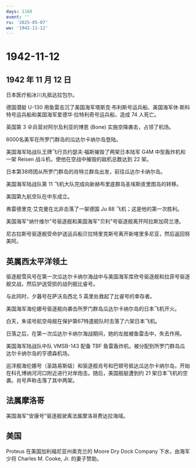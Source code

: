 ```yaml
---
days: 1168
event: ''
ru: '2025-05-07'
ww: '1942-11-12'
---
```


# 1942-11-12

## 1942 年 11 月 12 日

日本医疗船冰川丸抵达拉包尔。

德国潜艇 U-130
用鱼雷击沉了美国海军塔斯克·布利斯号运兵船、美国海军休·斯科特号运兵船和美国海军爱德华·拉特利奇号运兵船，造成
74 人死亡。

英国第 3 伞兵营对阿尔及利亚的博恩 (Bone) 实施空降袭击，占领了机场。

6000名美军在所罗门群岛的瓜达尔卡纳尔岛登陆。

美国海军陆战队王牌飞行员约瑟夫·福斯摧毁了两架日本陆军 G4M
中型轰炸机和一架 Reisen 战斗机，使他在空战中摧毁的敌机总数达到 22 架。

日本第38师团从所罗门群岛的肖特兰群岛出发，前往瓜达尔卡纳尔岛。

美国海军陆战队第 11 飞机大队完成向新赫布里底群岛圣埃斯皮里图岛的转移。

美国第九航空队在中东成立。

弗雷德里克·艾克曼在北非击落了一架德国 Ju 88 飞机；这是他的第一次胜利。

美国海军"纳什维尔"号驱逐舰和美国海军"贝利"号驱逐舰离开阿拉斯加荷兰港。

尼古拉斯号驱逐舰受命护送运兵船贝拉特里克斯号离开新喀里多尼亚，然后返回努美阿。

## 英属西太平洋领土

驱逐舰雪风号在第一次瓜达尔卡纳尔海战中与美国海军库欣号驱逐舰和拉菲号驱逐舰交战，然后护送受损的战列舰比睿号。

与此同时，夕暮号在萨沃岛西北 5 英里处救起了比睿号的幸存者。

美国海军海伦娜号驱逐舰向袭击所罗门群岛瓜达尔卡纳尔岛的日本飞机开火。

白天，朱诺号航空母舰在保护第67特遣舰队时击落了六架日本飞机。

日落之后，在第一次瓜达尔卡纳尔海战期间，她的左舷被鱼雷击中，失去作用。

美国海军陆战队中队 VMSB-143 配备 TBF
鱼雷轰炸机，被分配到所罗门群岛瓜达尔卡纳尔岛的亨德森机场。

巡洋舰海伦娜号（圣路易斯级）和驱逐舰肖号和巴顿号抵达瓜达尔卡纳尔岛，开始在科孔博纳河河口附近进行对岸炮击。随后，美国舰艇遭到约
21 架日本飞机的空袭。肖号声称击落了其中两架。

## 法属摩洛哥

美国海军"安康号"驱逐舰驶离法属摩洛哥费达拉海域。

## 美国

Proteus 在美国加利福尼亚州奥克兰的 Moore Dry Dock Company
下水，由海军少将 Charles M. Cooke, Jr. 的妻子赞助。
